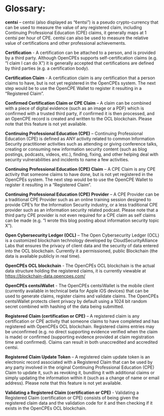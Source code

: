 # Glossary:

**centsi** – centsi (also displayed as “¢entsi”) is a pseudo crypto-currency that can be used to measure the value of any registered claim, including Continuing Professional Education (CPE) claims, it generally maps at 1 centsi per hour of CPE. centsi can also be used to measure the relative value of certifications and other professional achievements.

**Certification** - A certification can be attached to a person, and is provided by a third party. Although OpenCPEs supports self-certification claims (e.g. “I claim I can do X”) it is generally accepted that certifications are defined by third parties (e.g. a certification body).

**Certification Claim** - A certification claim is any certification that a person claims to have, but is not yet registered in the OpenCPEs system. The next step would be to use the OpenCPE Wallet to register it resulting in a “Registered Claim”.

**Confirmed Certification Claim or CPE Claim** – A claim can be combined with a piece of digital evidence (such as an image or a PDF) which is confirmed with a trusted third party, if confirmed it is then processed, and an OpenCPE record is created and written to the OCL blockchain. Please note that this feature is not yet available.

**Continuing Professional Education (CPE)** – Continuing Professional Education (CPE) is defined as ANY activity related to common Information Security practitioner activities such as attending or giving conference talks, creating or consuming new information security content (such as blog postings, podcasts, videos, etc.), finding, fixing, and other helping deal with security vulnerabilities and incidents to name a few activities.

**Continuing Professional Education (CPE) Claim** – A CPE Claim is any CPE activity that someone claims to have done, but is not yet registered in the OpenCPEs system. The next step would be to use the OpenCPE Wallet to register it resulting in a “Registered Claim”.

**Continuing Professional Education (CPE) Provider** – A CPE Provider can be a traditional CPE Provider such as an online training session designed to provide CPE’s for the Information Security industry, or a less traditional CPE provider such as an information security related podcast. Please note that a third party CPE provider is not even required for a CPE claim as self claims can be made (e.g. “I wrote this blog posting about information security topic X”).

**Open Cybersecurity Ledger (OCL)** – The Open Cybersecurity Ledger (OCL) is a customized blockchain technology developed by CloudSecurityAlliance Labs that ensures the privacy of client data and the security of data entered into the OCL blockchain. Currently it a permissioned, public Blockchain (the data is available publicly in real time).

**OpenCPEs OCL blockchain** - The OpenCPEs OCL blockchain is the actual data structure holding the registered claims, it is currently viewable at https://blockchain-data.opencpes.com/

**OpenCPEs centsiWallet** - The OpenCPEs centsiWallet is the mobile client (currently available in technical beta for Apple iOS devices) that can be used to generate claims, register claims and validate claims. The OpenCPEs centsiWallet protects client privacy by default using a 1024 bit random secret combined with hashing of the data being submitted.

**Registered Claim (certification or CPE)** – A registered claim is any certification or CPE activity that someone claims to have completed and has registered with OpenCPEs OCL blockchain. Registered claims entries may be unconfirmed (e.g. no direct supporting evidence verified when the claim is made) or confirmed (supporting evidence provided at claim registration time and confirmed). Claims can result in both unaccredited and accredited centsi.

**Registered Claim Update Token** – A registered claim update token is an electronic record associated with a Registered Claim that can be used by any party involved in the original Continuing Professional Education (CPE) Claim to update it, such as revoking it, bundling it with additional claims or simply updating the information within it (such as a change of name or email address). Please note that this feature is not yet available.

**Validating a Registered Claim (certification or CPE)** - Validating a Registered Claim (certification or CPE) consists of being given the registered claim data and the validation code for it and then checking if it exists in the OpenCPEs OCL blockchain.
